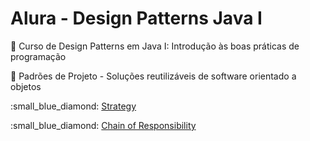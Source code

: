 # Alura - Design Patterns Java I
:small_red_triangle_down: Curso de Design Patterns em Java I: Introdução às boas práticas de programação

:closed_book: Padrões de Projeto - Soluções reutilizáveis de software orientado a objetos

<p>:small_blue_diamond: <a href="https://refactoring.guru/design-patterns/strategy">Strategy</a></p>
<p>:small_blue_diamond: <a href="https://refactoring.guru/design-patterns/chain-of-responsibility">Chain of Responsibility</a></p>

